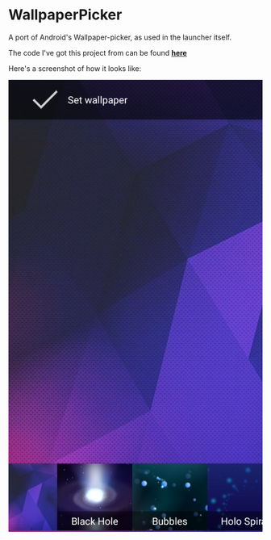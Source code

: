 # WallpaperPicker
A port of Android's Wallpaper-picker, as used in the launcher itself.

The code I've got this project from can be found [**here**](https://github.com/AndroidDeveloperLB/LB-Launcher)

Here's a screenshot of how it looks like:

![enter image description here](https://raw.githubusercontent.com/AndroidDeveloperLB/WallpaperPicker/master/device-2015-06-09-011447.png)
